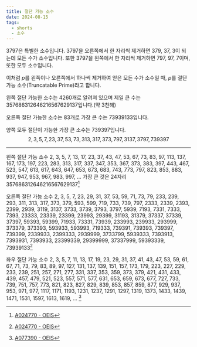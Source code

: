 ```yaml
---
title: 절단 가능 소수
date: 2024-08-15
tags:
  - shorts
  - 소수
---
```



$3797$은 특별한 소수입니다. $3797$을 오른쪽에서 한 자리씩 제거하면 $379$, $37$, $3$이 되는데 모든 수가 소수입니다. 또한 $3797$을 왼쪽에서 한 자리씩 제거하면 $797$, $97$, $7$이며, 또한 모두 소수입니다.

이처럼 $p$를 왼쪽이나 오른쪽에서 하나씩 제거하여 얻은 모든 수가 소수일 때, $p$를 절단 가능 소수(Truncatable Prime)라고 합니다. 

왼쪽 절단 가능한 소수는 $4260$개로 알려져 있으며 제일 큰 수는 $357686312646216567629137$입니다.(약 3천해)

오른쪽 절단 가능한 소수는 $83$개로 가장 큰 수는 $73939133$입니다.

양쪽 모두 절단이 가능한 가장 큰 소수는 $739397$입니다.
$$
2, 3, 5, 7, 23, 37, 53, 73, 313, 317, 373, 797, 3137, 3797, 739397
$$

---

왼쪽 절단 가능 소수
2, 3, 5, 7, 13, 17, 23, 37, 43, 47, 53, 67, 73, 83, 97, 113, 137, 167, 173, 197, 223, 283, 313, 317, 337, 347, 353, 367, 373, 383, 397, 443, 467, 523, 547, 613, 617, 643, 647, 653, 673, 683, 743, 773, 797, 823, 853, 883, 937, 947, 953, 967, 983, 997, ... 가장 큰 것은 24자리 357686312646216567629137[^1] 

오른쪽 절단 가능 소수
2, 3, 5, 7, 23, 29, 31, 37, 53, 59, 71, 73, 79, 233, 239, 293, 311, 313, 317, 373, 379, 593, 599, 719, 733, 739, 797, 2333, 2339, 2393, 2399, 2939, 3119, 3137, 3733, 3739, 3793, 3797, 5939, 7193, 7331, 7333, 7393, 23333, 23339, 23399, 23993, 29399, 31193, 31379, 37337, 37339, 37397, 59393, 59399, 71933, 73331, 73939, 233993, 239933, 293999, 373379, 373393, 593933, 593993, 719333, 739391, 739393, 739397, 739399, 2339933, 2399333, 2939999, 3733799, 5939333, 7393913, 7393931, 7393933, 23399339, 29399999, 37337999, 59393339, 73939133[^2]

좌우 절단 가능 소수
2, 3, 5, 7, 11, 13, 17, 19, 23, 29, 31, 37, 41, 43, 47, 53, 59, 61, 67, 71, 73, 79, 83, 89, 97, 127, 131, 137, 139, 151, 157, 173, 179, 223, 227, 229, 233, 239, 251, 257, 271, 277, 331, 337, 353, 359, 373, 379, 421, 431, 433, 439, 457, 479, 521, 523, 557, 571, 577, 631, 653, 659, 673, 677, 727, 733, 739, 751, 757, 773, 821, 823, 827, 829, 839, 853, 857, 859, 877, 929, 937, 953, 971, 977, 1117, 1171, 1193, 1231, 1237, 1291, 1297, 1319, 1373, 1433, 1439, 1471, 1531, 1597, 1613, 1619, ... [^3]

[^1]: [A024770 - OEIS](https://oeis.org/A024770)
[^2]:  [A024770 - OEIS](https://oeis.org/A024770)
[^3]: [A077390 - OEIS](https://oeis.org/A077390)